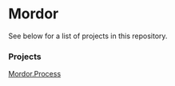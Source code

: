 # Mordor

See below for a list of projects in this repository.

### Projects

[Mordor.Process](../master/src/Mordor.Process)
